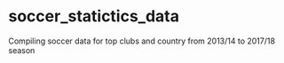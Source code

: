 # soccer_statictics_data
Compiling soccer data for top clubs and country from 2013/14 to 2017/18 season
